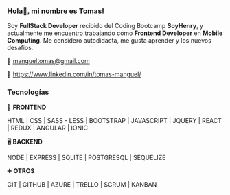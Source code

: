 ### Hola👋, mi nombre es Tomas! 

Soy **FullStack Developer** recibido del Coding Bootcamp **SoyHenry**, y actualmente me encuentro trabajando como **Frontend Developer** en **Mobile Computing**.
Me considero autodidacta, me gusta aprender y los nuevos desafios. 



:email: mangueltomas@gmail.com

:link: https://www.linkedin.com/in/tomas-manguel/


### Tecnologías

🎨 **FRONTEND**

HTML | CSS | SASS - LESS | BOOTSTRAP | JAVASCRIPT | JQUERY | REACT | REDUX | ANGULAR | IONIC 

🖥 **BACKEND**

NODE | EXPRESS | SQLITE | POSTGRESQL | SEQUELIZE

➕ **OTROS**

GIT | GITHUB | AZURE | TRELLO | SCRUM | KANBAN 
